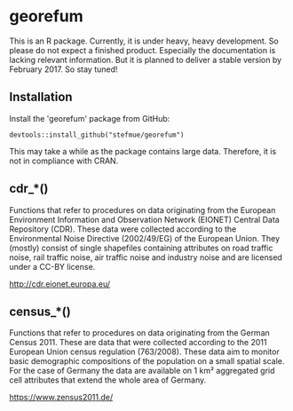 # georefum
This is an R package. Currently, it is under heavy, heavy development. So please do not expect a finished product. Especially the 
documentation is lacking relevant information. But it is planned to deliver a stable version by February 2017. So stay tuned!

## Installation
Install the 'georefum' package from GitHub:

~~~{r}
devtools::install_github("stefmue/georefum")
~~~

This may take a while as the package contains large data. Therefore, it is not in compliance with CRAN.

## cdr_*()
Functions that refer to procedures on data originating from the European Environment Information and Observation Network (EIONET) 
Central Data Repository (CDR). These data were collected according to the Environmental Noise Directive (2002/49/EG) of the
European Union. They (mostly) consist of single shapefiles containing attributes on road traffic noise, rail traffic noise, air traffic
noise and industry noise and are licensed under a CC-BY license. 

http://cdr.eionet.europa.eu/

## census_*()
Functions that refer to procedures on data originating from the German Census 2011. These are data that were collected according to the
2011 European Union census regulation (763/2008). These data aim to monitor basic demographic compositions of the population on a 
small spatial scale. For the case of Germany the data are available on 1 km²
aggregated grid cell attributes that extend the whole area of Germany.

https://www.zensus2011.de/
